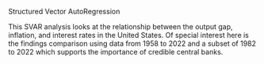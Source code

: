 Structured Vector AutoRegression

This SVAR analysis looks at the relationship between the output gap, inflation, and interest rates in the United States. Of special interest here is the findings comparison using data from 1958 to 2022 and a subset of 1982 to 2022 which supports the importance of credible central banks.

